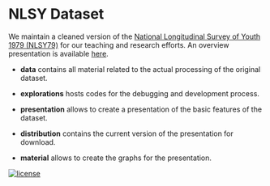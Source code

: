 # NLSY Dataset

We maintain a cleaned version of the [National Longitudinal Survey of Youth 1979 (NLSY79)](https://www.nlsinfo.org/content/cohorts/nlsy79) for our teaching and research efforts. An overview presentation is available [here](https://github.com/OpenSourceEconomics/nlsy_dataset/blob/master/distribution/presentation.pdf).

* **data** contains all material related to the actual processing of the original dataset.

* **explorations** hosts codes for the debugging and development process.

* **presentation** allows to create a presentation of the basic features of the dataset.

* **distribution** contains the current version of the presentation for download.

* **material** allows to create the graphs for the presentation.

[![license](https://img.shields.io/github/license/mashape/apistatus.svg?maxAge=2592000)]()
